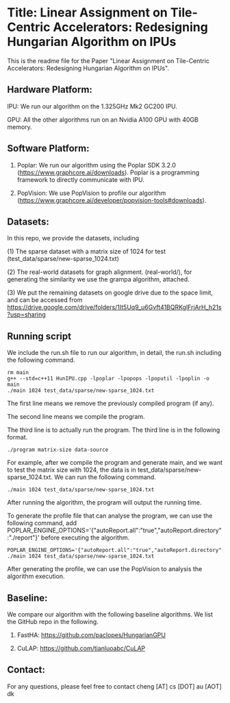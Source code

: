 # Title: Linear Assignment on Tile-Centric Accelerators: Redesigning Hungarian Algorithm on IPUs

This is the readme file for the Paper "Linear Assignment on Tile-Centric Accelerators: Redesigning Hungarian Algorithm on IPUs".

## Hardware Platform:

IPU: We run our algorithm on the 1.325GHz Mk2 GC200 IPU.

GPU: All the other algorithms run on an Nvidia A100 GPU with 40GB memory.

## Software Platform: 

1. Poplar: We run our algorithm using the Poplar SDK 3.2.0 (https://www.graphcore.ai/downloads). Poplar is a programming framework to directly communicate with IPU.

2. PopVision: We use PopVision to profile our algorithm (https://www.graphcore.ai/developer/popvision-tools#downloads).

## Datasets:

In this repo, we provide the datasets, including 

(1) The sparse dataset with a matrix size of 1024 for test (test_data/sparse/new-sparse_1024.txt) 

(2) The real-world datasets for graph alignment. (real-world/), for generating the similarity we use the grampa algorithm, attached.

(3) We put the remaining datasets on google drive due to the space limit, and can be accessed from https://drive.google.com/drive/folders/1It5Uq9_u6Gvft41BQRKglFrjArH_h21s?usp=sharing

## Running script

We include the run.sh file to run our algorithm, in detail, the run.sh including the following command.

```
rm main 
g++ --std=c++11 HunIPU.cpp -lpoplar -lpopops -lpoputil -lpoplin -o main
./main 1024 test_data/sparse/new-sparse_1024.txt
```

The first line means we remove the previously compiled program (if any).

The second line means we compile the program.

The third line is to actually run the program. The third line is in the following format.

```
./program matrix-size data-source
```

For example, after we compile the program and generate main, and we want to test the matrix size with 1024, the data is in test_data/sparse/new-sparse_1024.txt. We can run the following command.

```
./main 1024 test_data/sparse/new-sparse_1024.txt
```

After running the algorithm, the program will output the running time.

To generate the profile file that can analyse the program, we can use the following command, add POPLAR_ENGINE_OPTIONS='{"autoReport.all":"true","autoReport.directory":"./report"}' before executing the algorithm.

```
POPLAR_ENGINE_OPTIONS='{"autoReport.all":"true","autoReport.directory":"./report"}' ./main 1024 test_data/sparse/new-sparse_1024.txt
```

After generating the profile, we can use the PopVision to analysis the algorithm execution. 

## Baseline: 

We compare our algorithm with the following baseline algorithms. We list the GitHub repo in the following.

1. FastHA: https://github.com/paclopes/HungarianGPU

2. CuLAP: https://github.com/tianluoabc/CuLAP

## Contact:

For any questions, please feel free to contact cheng [AT] cs [DOT] au [AOT] dk
